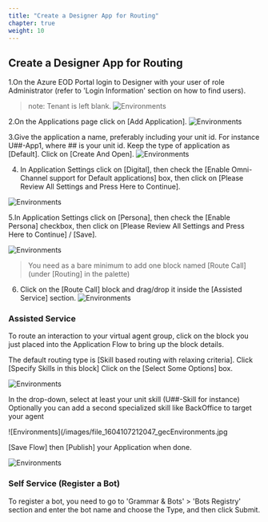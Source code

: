 ```yaml
---
title: "Create a Designer App for Routing"
chapter: true
weight: 10
---
```


## Create a Designer App for Routing

1.On the Azure EOD Portal login to Designer with your user of role Administrator (refer to 'Login Information' section on how to find users). 
>note: Tenant is left blank.
![Environments](/images/file_1604107212047_gecEnvironments.jpg)

2.On the Applications page click on [Add Application].
![Environments](/images/file_1604107212047_gecEnvironments.jpg)

3.Give the application a name, preferably including your unit id. For instance U##-App1, where ## is your unit id. 
Keep the type of application as [Default].
Click on [Create And Open].
![Environments](/images/file_1604107212047_gecEnvironments.jpg)

4. In Application Settings click on [Digital],
then check the [Enable Omni-Channel support for Default applications] box, 
then click on [Please Review All Settings and Press Here to Continue]. 

![Environments](/images/file_1604107212047_gecEnvironments.jpg)

5.In Application Settings click on [Persona],
then check the [Enable Persona] checkbox, 
then click on [Please Review All Settings and Press Here to Continue] / [Save]. 

![Environments](/images/file_1604107212047_gecEnvironments.jpg)

>You need as a bare minimum to add one block named [Route Call] (under [Routing] in the palette)
6. Click on the [Route Call] block and drag/drop it inside the [Assisted Service] section.
![Environments](/images/file_1604107212047_gecEnvironments.jpg)

### Assisted Service

To route an interaction to your virtual agent group, click on the block you just placed into the Application Flow to bring up the block details.

The default routing type is [Skill based routing with relaxing criteria].
Click [Specify Skills in this block] 
Click on the [Select Some Options] box.

![Environments](/images/file_1604107212047_gecEnvironments.jpg)

In the drop-down, select at least your unit skill (U##-Skill for instance) 
Optionally you can add a second specialized skill like BackOffice to target your <BO> agent

![Environments](/images/file_1604107212047_gecEnvironments.jpg
  
  
[Save Flow] then [Publish] your Application when done.  
  

![Environments](/images/file_1604107212047_gecEnvironments.jpg)
  
### Self Service (Register a Bot)
  
To register a bot, you need to go to 'Grammar & Bots' > 'Bots Registry' section and enter the bot name and choose the Type, and then click Submit.
